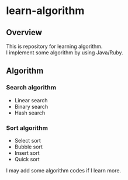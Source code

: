 # learn-algorithm

## Overview
This is repository for learning algorithm.  
I implement some algorithm by using Java/Ruby.

## Algorithm
### Search algorithm
* Linear search
* Binary search
* Hash search

### Sort algorithm
* Select sort
* Bubble sort
* Insert sort
* Quick sort

I may add some algorithm codes if I learn more.
